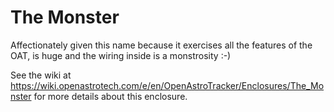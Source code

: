 # The Monster
Affectionately given this name because it exercises all the features of the OAT, is huge and the wiring inside is a monstrosity :-)

See the wiki at https://wiki.openastrotech.com/e/en/OpenAstroTracker/Enclosures/The_Monster for more details about this enclosure.
